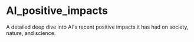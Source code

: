 # AI_positive_impacts
A detailed deep dive into AI's recent positive impacts it has had on society, nature, and science. 
